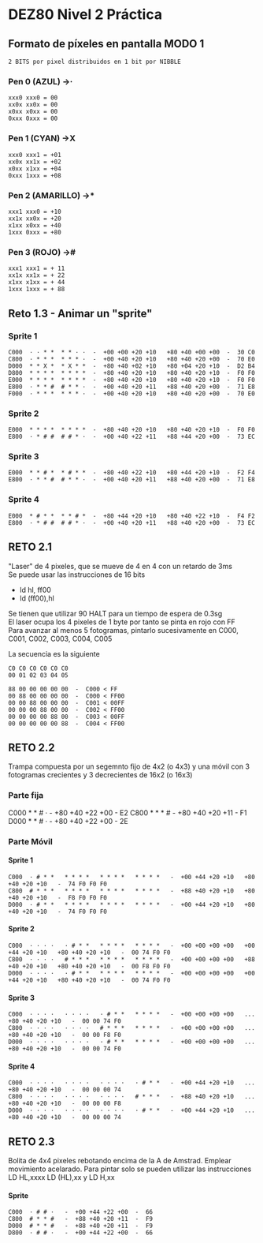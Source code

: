 # DEZ80 Nivel 2 Práctica 

## Formato de píxeles en pantalla MODO 1
    2 BITS por pixel distribuidos en 1 bit por NIBBLE
### Pen 0 (AZUL)        ->·
    xxx0 xxx0 = 00
    xx0x xx0x = 00
    x0xx x0xx = 00
    0xxx 0xxx = 00  
### Pen 1 (CYAN)        ->X
    xxx0 xxx1 = +01
    xx0x xx1x = +02
    x0xx x1xx = +04
    0xxx 1xxx = +08
### Pen 2 (AMARILLO)    ->*
    xxx1 xxx0 = +10
    xx1x xx0x = +20
    x1xx x0xx = +40
    1xxx 0xxx = +80
### Pen 3 (ROJO)        ->#
    xxx1 xxx1 = + 11
    xx1x xx1x = + 22
    x1xx x1xx = + 44
    1xxx 1xxx = + 88


## Reto 1.3 - Animar un "sprite"

### Sprite 1
```
C000  · · * *  * * · ·  -  +00 +00 +20 +10   +80 +40 +00 +00  -  30 C0
C800  · * * *  * * * ·  -  +00 +40 +20 +10   +80 +40 +20 +00  -  70 E0
D000  * * X *  * X * *  -  +80 +40 +02 +10   +80 +04 +20 +10  -  D2 B4
D800  * * * *  * * * *  -  +80 +40 +20 +10   +80 +40 +20 +10  -  F0 F0
E000  * * * *  * * * *  -  +80 +40 +20 +10   +80 +40 +20 +10  -  F0 F0  
E800  · * * #  # * * ·  -  +00 +40 +20 +11   +88 +40 +20 +00  -  71 E8
F000  · * * *  * * * ·  -  +00 +40 +20 +10   +80 +40 +20 +00  -  70 E0
```
### Sprite 2
```
E000  * * * *  * * * *  -  +80 +40 +20 +10   +80 +40 +20 +10  -  F0 F0  
E800  · * # #  # # * ·  -  +00 +40 +22 +11   +88 +44 +20 +00  -  73 EC
```
### Sprite 3
```
E000  * * # *  * # * *  -  +80 +40 +22 +10   +80 +44 +20 +10  -  F2 F4  
E800  · * * #  # * * ·  -  +00 +40 +20 +11   +88 +40 +20 +00  -  71 E8
```
### Sprite 4
```
E000  * # * *  * * # *  -  +80 +44 +20 +10   +80 +40 +22 +10  -  F4 F2  
E800  · * # #  # # * ·  -  +00 +40 +20 +11   +88 +40 +20 +00  -  73 EC
```

## RETO 2.1
"Laser" de 4 pixeles, que se mueve de 4 en 4 con un retardo de 3ms  
Se puede usar las instrucciones de 16 bits  
* ld hl, ff00  
* ld (ff00),hl  

Se tienen que utilizar 90 HALT para un tiempo de espera de 0.3sg  
El laser ocupa los 4 pixeles de 1 byte por tanto se pinta en rojo con FF  
Para avanzar al menos 5 fotogramas, pintarlo sucesivamente en C000, C001, C002, C003, C004, C005

La secuencia es la siguiente
````
C0 C0 C0 C0 C0 C0 
00 01 02 03 04 05
                   
88 00 00 00 00 00  -  C000 < FF
00 88 00 00 00 00  -  C000 < FF00
00 00 88 00 00 00  -  C001 < 00FF
00 00 00 88 00 00  -  C002 < FF00
00 00 00 00 88 00  -  C003 < 00FF
00 00 00 00 00 88  -  C004 < FF00
````

## RETO 2.2
Trampa compuesta por un segemnto fijo de 4x2 (o 4x3) y una móvil con 3 fotogramas crecientes y 3 decrecientes de 16x2 (o 16x3)

### Parte fija
C000  * * # ·    -  +80 +40 +22 +00   -  E2
C800  * * * #    -  +80 +40 +20 +11   -  F1
D000  * * # ·    -  +80 +40 +22 +00   -  2E

### Parte Móvil
#### Sprite 1
```
C000  · # * *   * * * *   * * * *   * * * *   -  +00 +44 +20 +10   +80 +40 +20 +10   -  74 F0 F0 F0
C800  # * * *   * * * *   * * * *   * * * *   -  +88 +40 +20 +10   +80 +40 +20 +10   -  F8 F0 F0 F0
D000  · # * *   * * * *   * * * *   * * * *   -  +00 +44 +20 +10   +80 +40 +20 +10   -  74 F0 F0 F0 
``` 
#### Sprite 2 
```
C000  · · · ·   · # * *   * * * *   * * * *   -  +00 +00 +00 +00   +00 +44 +20 +10   +80 +40 +20 +10   -  00 74 F0 F0
C800  · · · ·   # * * *   * * * *   * * * *   -  +00 +00 +00 +00   +88 +40 +20 +10   +80 +40 +20 +10   -  00 F8 F0 F0
D000  · · · ·   · # * *   * * * *   * * * *   -  +00 +00 +00 +00   +00 +44 +20 +10   +80 +40 +20 +10   -  00 74 F0 F0
``` 
#### Sprite 3
```
C000  · · · ·   · · · ·   · # * *   * * * *   -  +00 +00 +00 +00   ...  +80 +40 +20 +10   -  00 00 74 F0
C800  · · · ·   · · · ·   # * * *   * * * *   -  +00 +00 +00 +00   ...  +80 +40 +20 +10   -  00 00 F8 F0
D000  · · · ·   · · · ·   · # * *   * * * *   -  +00 +00 +00 +00   ...  +80 +40 +20 +10   -  00 00 74 F0
```
#### Sprite 4
```...  
C000  · · · ·   · · · ·   · · · ·   · # * *   -  +00 +44 +20 +10   ...  +80 +40 +20 +10   -  00 00 00 74
C800  · · · ·   · · · ·   · · · ·   # * * *   -  +88 +40 +20 +10   ...  +80 +40 +20 +10   -  00 00 00 F8
D000  · · · ·   · · · ·   · · · ·   · # * *   -  +00 +44 +20 +10   ...  +80 +40 +20 +10   -  00 00 00 74
```

## RETO 2.3
Bolita de 4x4 pixeles rebotando encima de la A de Amstrad. Emplear movimiento acelarado. Para pintar solo se pueden utilizar las instrucciones  LD HL,xxxx  LD (HL),xx y LD H,xx 

#### Sprite
```
C000  · # # ·   -  +00 +44 +22 +00  -  66
C800  # * * #   -  +88 +40 +20 +11  -  F9
D000  # * * #   -  +88 +40 +20 +11  -  F9
D800  · # # ·   -  +00 +44 +22 +00  -  66
```